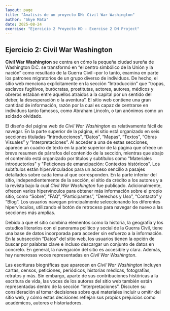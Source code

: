 ```yaml
---
layout: page
title: "Analisis de un proyecto DH: Civil War Washington"
author: "Skye Mata"
date: 2025-08-24
exercise: "Ejercicio 2 Proyecto HD - Exercise 2 DH Project"
---
```


## Ejercicio 2: Civil War Washington

**Civil War Washington** se centra en cómo la pequeña ciudad sureña de Washington D.C. se transformó en “el centro simbólico de la Unión y la nación” como resultado de la Guerra Civil –por lo tanto, examina en parte los patrones migratorios de un grupo diverso de individuos. De hecho, el sitio web menciona explícitamente en la sección “Introducción” que “tropas, esclavos fugitivos, burócratas, prostitutas, actores, autores, médicos y obreros estaban entre aquellos atraídos a la capital por un sentido del deber, la desesperación o la aventura”. El sitio web contiene una gran cantidad de información, razón por la cual es capaz de centrarse en individuos tanto famosos, como Abraham Lincoln, o tan anónimos como un soldado olvidado. 

El diseño del página web de *Civil War Washington* es relativamente fácil de navegar. En la parte superior de la página, el sitio está organizado en seis secciones tituladas “Introducciones”, “Datos”, “Mapas”, “Textos”, “Obras Visuales” y “Interpretaciones”. Al acceder a una de estas secciones, aparece un cuadro de texto en la parte superior de la página que ofrece un breve resumen de párrafos del contenido de la sección, mientras que abajo el contenido está organizado por títulos y subtítulos como "Materiales introductorios" y "Peticiones de emancipación: Contextos históricos". Los subtítulos están hipervinculados para un acceso sencillo a pasajes detallados sobre cada tema al que corresponden. En la parte inferior del sitio, independientemente de la sección, el sitio da crédito a los autores y a la revista bajo la cual *Civil War Washington* fue publicado. Adicionalmente, ofrecen varios hipervínculos para obtener más información sobre el propio sitio, como “Sobre”, “FAQ”, “Participantes”, “Derechos y Uso”, “Contacto” y “Blog”. Los usuarios navegan principalmente seleccionando los diferentes hipervínculos, utilizando el botón de retroceso para navegar de nuevo a las secciones más amplias. 

Debido a que el sitio combina elementos como la historia, la geografía y los estudios literarios con el panorama político y social de la Guerra Civil, tiene una base de datos incorporada para acceder sin esfuerzo a la información. En la subsección “Datos” del sitio web, los usuarios tienen la opción de buscar por palabras clave e incluso descargar un conjunto de datos en concreto. En general, la navegación del sitio es accesible y clara. Además, hay numerosas voces representadas en *Civil War Washington*. 

Las escrituras biográficas que aparecen en *Civil War Washington* incluyen cartas, censos, peticiones, periódicos, historias médicas, fotografías, retratos y más. Sin embargo, aparte de sus contribuciones históricas a la escritura de vida, las voces de los autores del sitio web también están representadas dentro de la sección “Interpretaciones”. Discuten su consideración al tomar decisiones sobre qué materiales incluir u omitir del sitio web, y cómo estas decisiones reflejan sus propios prejuicios como académicos, autores e historiadores.
 
